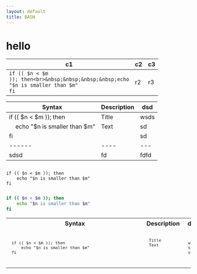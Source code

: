 ```yaml
---
layout: default
title: BASH
---
```

# hello

| c1                                                                                | c2  | c3  |
| --------------------------------------------------------------------------------- | --- | --- |
| <code class="highlight">if (( $n < $m )); then<br>&nbsp;&nbsp;&nbsp;&nbsp;echo "$n is smaller than $m"<br>fi<br></code> | r2  | r3  |

[//]: # ("code table")

| Syntax                                               | Description | dsd  |
| ---------------------------------------------------- | ----------- | ---- |
| if (( $n < $m )); then                               | Title       | wsds |
| &nbsp;&nbsp;&nbsp;&nbsp;echo "$n is smaller than $m" | Text        | sd   |
| fi                                                   |             | sd   |
| ------                                               | ----        | ---  |
| sdsd                                                 | fd          | fdfd |


<pre><code><pre>
if (( $n < $m )); then
    echo "$n is smaller than $m"
fi
</pre></code></pre>

```bash
if (( $n < $m )); then
    echo "$n is smaller than $m" 
fi
```

<table>
<tr>
<th>Syntax</th>
<th>Description</th>
<th>dsd</th>
</tr>

<tr>
<td>
<pre><code><pre>
 if (( $n < $m )); then                               
 &nbsp;&nbsp;&nbsp;&nbsp;echo "$n is smaller than $m" 
 fi                                                   
</pre></code></pre>
</td>
<td>
<pre><code><pre>
 Title       
 Text        
             
</pre></code></pre>
</td>
<td>
<pre><code><pre>
 wsds 
 sd   
 sd   
</pre></code></pre>
</td>
</tr>
</table>

